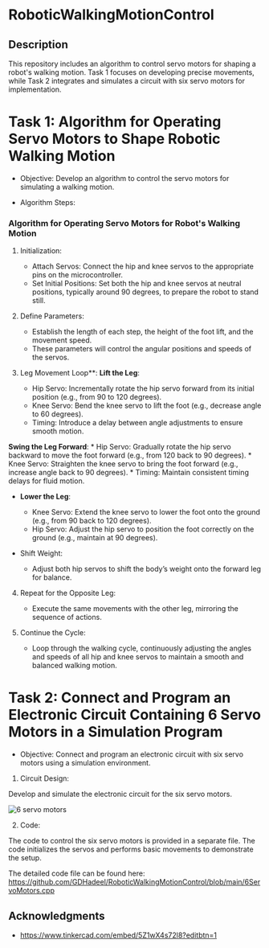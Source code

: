 # RoboticWalkingMotionControl

## Description
This repository includes an algorithm to control servo motors for shaping a robot's walking motion. Task 1 focuses on developing precise movements, while Task 2 integrates and simulates a circuit with six servo motors for implementation.

# Task 1: Algorithm for Operating Servo Motors to Shape Robotic Walking Motion
* Objective: Develop an algorithm to control the servo motors for simulating a walking motion.

* Algorithm Steps:
  

### Algorithm for Operating Servo Motors for Robot's Walking Motion
1. Initialization:
   * Attach Servos: Connect the hip and knee servos to the appropriate pins on the microcontroller.
   * Set Initial Positions: Set both the hip and knee servos at neutral positions, typically around 90 degrees, to prepare the robot to stand still.

2. Define Parameters:
   * Establish the length of each step, the height of the foot lift, and the movement speed.
   * These parameters will control the angular positions and speeds of the servos.

3. Leg Movement Loop**:
   **Lift the Leg**:
   * Hip Servo: Incrementally rotate the hip servo forward from its initial position (e.g., from 90 to 120 degrees).
   * Knee Servo: Bend the knee servo to lift the foot (e.g., decrease angle to 60 degrees).
   * Timing: Introduce a delay between angle adjustments to ensure smooth motion.

  **Swing the Leg Forward**:
     * Hip Servo: Gradually rotate the hip servo backward to move the foot forward (e.g., from 120 back to 90 degrees).
     * Knee Servo: Straighten the knee servo to bring the foot forward (e.g., increase angle back to 90 degrees).
     * Timing: Maintain consistent timing delays for fluid motion.

   - **Lower the Leg**:
     * Knee Servo: Extend the knee servo to lower the foot onto the ground (e.g., from 90 back to 120 degrees).
     * Hip Servo: Adjust the hip servo to position the foot correctly on the ground (e.g., maintain at 90 degrees).

   - Shift Weight:
     * Adjust both hip servos to shift the body’s weight onto the forward leg for balance.

4. Repeat for the Opposite Leg:
   * Execute the same movements with the other leg, mirroring the sequence of actions.

5. Continue the Cycle:
   * Loop through the walking cycle, continuously adjusting the angles and speeds of all hip and knee servos to maintain a smooth and balanced walking motion.


# Task 2: Connect and Program an Electronic Circuit Containing 6 Servo Motors in a Simulation Program

* Objective: Connect and program an electronic circuit with six servo motors using a simulation environment.

1. Circuit Design:
   
Develop and simulate the electronic circuit for the six servo motors.

![6 servo motors](https://github.com/GDHadeel/RoboticWalkingMotionControl/assets/126657301/825dc10a-9be9-41ea-af0d-a68f8ddc271a)

2. Code:
   
The code to control the six servo motors is provided in a separate file. The code initializes the servos and performs basic movements to demonstrate the setup.

The detailed code file can be found here: https://github.com/GDHadeel/RoboticWalkingMotionControl/blob/main/6ServoMotors.cpp

## Acknowledgments

* https://www.tinkercad.com/embed/5Z1wX4s72l8?editbtn=1





